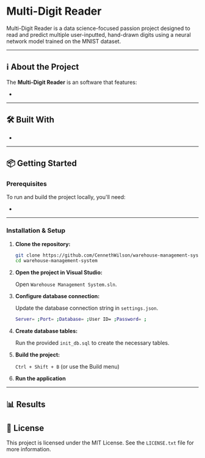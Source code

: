 # Multi-Digit Reader

Multi-Digit Reader is a data science-focused passion project designed to read and predict multiple user-inputted, hand-drawn digits using a neural network model trained on the MNIST dataset.

---

## ℹ️ About the Project

The **Multi-Digit Reader** is an software that features:

- 

---

## 🛠️ Built With

- 

---

## 📦 Getting Started

### Prerequisites

To run and build the project locally, you'll need:

- 

---

### Installation & Setup

1. **Clone the repository:**

   ```bash
   git clone https://github.com/CennethWilson/warehouse-management-system.git
   cd warehouse-management-system

2. **Open the project in Visual Studio:**

   Open `Warehouse Management System.sln`.

3. **Configure database connection:**

   Update the database connection string in `settings.json`.
   ```bash
   Server= ;Port= ;Database= ;User ID= ;Password= ;

4. **Create database tables:**

   Run the provided `init_db.sql` to create the necessary tables.

5. **Build the project:**

   `Ctrl + Shift + B`  (or use the Build menu)

6. **Run the application**

---

## 📊 Results



## 📃 License

This project is licensed under the MIT License. See the `LICENSE.txt` file for more information.
